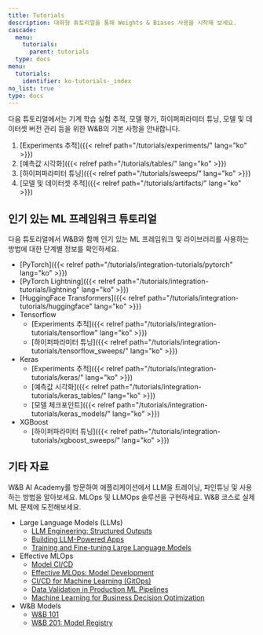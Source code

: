 ```yaml
---
title: Tutorials
description: 대화형 튜토리얼을 통해 Weights & Biases 사용을 시작해 보세요.
cascade:
  menu:
    tutorials:
      parent: tutorials
  type: docs
menu:
  tutorials:
    identifier: ko-tutorials-_index
no_list: true
type: docs
---
```


다음 튜토리얼에서는 기계 학습 실험 추적, 모델 평가, 하이퍼파라미터 튜닝, 모델 및 데이터셋 버전 관리 등을 위한 W&B의 기본 사항을 안내합니다.

1. [Experiments 추적]({{< relref path="/tutorials/experiments/" lang="ko" >}})
2. [예측값 시각화]({{< relref path="/tutorials/tables/" lang="ko" >}})
3. [하이퍼파라미터 튜닝]({{< relref path="/tutorials/sweeps/" lang="ko" >}})
4. [모델 및 데이터셋 추적]({{< relref path="/tutorials/artifacts/" lang="ko" >}})

## 인기 있는 ML 프레임워크 튜토리얼
다음 튜토리얼에서 W&B와 함께 인기 있는 ML 프레임워크 및 라이브러리를 사용하는 방법에 대한 단계별 정보를 확인하세요.

- [PyTorch]({{< relref path="/tutorials/integration-tutorials/pytorch" lang="ko" >}})
- [PyTorch Lightning]({{< relref path="/tutorials/integration-tutorials/lightning" lang="ko" >}})
- [HuggingFace Transformers]({{< relref path="/tutorials/integration-tutorials/huggingface" lang="ko" >}})
- Tensorflow
    - [Experiments 추적]({{< relref path="/tutorials/integration-tutorials/tensorflow" lang="ko" >}})
    - [하이퍼파라미터 튜닝]({{< relref path="/tutorials/integration-tutorials/tensorflow_sweeps/" lang="ko" >}})
- Keras
    - [Experiments 추적]({{< relref path="/tutorials/integration-tutorials/keras/" lang="ko" >}})
    - [예측값 시각화]({{< relref path="/tutorials/integration-tutorials/keras_tables/" lang="ko" >}})
    - [모델 체크포인트]({{< relref path="/tutorials/integration-tutorials/keras_models/" lang="ko" >}})
- XGBoost
    - [하이퍼파라미터 튜닝]({{< relref path="/tutorials/integration-tutorials/xgboost_sweeps/" lang="ko" >}})

## 기타 자료

W&B AI Academy를 방문하여 애플리케이션에서 LLM을 트레이닝, 파인튜닝 및 사용하는 방법을 알아보세요. MLOps 및 LLMOps 솔루션을 구현하세요. W&B 코스로 실제 ML 문제에 도전해보세요.

- Large Language Models (LLMs)
    - [LLM Engineering: Structured Outputs](https://www.wandb.courses/courses/steering-language-models?utm_source=wandb_docs&utm_medium=code&utm_campaign=tutorials)
    - [Building LLM-Powered Apps](https://www.wandb.courses/courses/building-llm-powered-apps?utm_source=wandb_docs&utm_medium=code&utm_campaign=tutorials)
    - [Training and Fine-tuning Large Language Models](https://www.wandb.courses/courses/training-fine-tuning-LLMs?utm_source=wandb_docs&utm_medium=code&utm_campaign=tutorials)
- Effective MLOps
    - [Model CI/CD](https://www.wandb.courses/courses/enterprise-model-management?utm_source=wandb_docs&utm_medium=code&utm_campaign=tutorials)
    - [Effective MLOps: Model Development](https://www.wandb.courses/courses/effective-mlops-model-development?utm_source=wandb_docs&utm_medium=code&utm_campaign=tutorials)
    - [CI/CD for Machine Learning (GitOps)](https://www.wandb.courses/courses/ci-cd-for-machine-learning?utm_source=wandb_docs&utm_medium=code&utm_campaign=tutorials)
    - [Data Validation in Production ML Pipelines](https://www.wandb.courses/courses/data-validation-for-machine-learning?utm_source=wandb_docs&utm_medium=code&utm_campaign=tutorials)
    - [Machine Learning for Business Decision Optimization](https://www.wandb.courses/courses/decision-optimization?utm_source=wandb_docs&utm_medium=code&utm_campaign=tutorials)
- W&B Models
    - [W&B 101](https://wandb.ai/site/courses/101/?utm_source=wandb_docs&utm_medium=code&utm_campaign=tutorials)
    - [W&B 201: Model Registry](https://www.wandb.courses/courses/201-model-registry?utm_source=wandb_docs&utm_medium=code&utm_campaign=tutorials)
